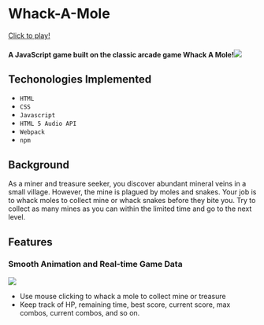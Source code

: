 # Whack-A-Mole
[Click to play!](https://ldldylan.github.io/Whack-A-Mole/)
#### A JavaScript game built on the classic arcade game Whack A Mole!<img src="https://s2.loli.net/2023/02/03/K1EcOexajhCWzIM.webp" >

## Techonologies Implemented
* `HTML` 
* `CSS`
* `Javascript`
* `HTML 5 Audio API`
* `Webpack`
* `npm`

## Background 
As a miner and treasure seeker, you discover abundant mineral veins in a small village. However, the mine is plagued by moles and snakes. Your job is to whack moles to collect mine or whack snakes before they bite you. Try to collect as many mines as you can within the limited time and go to the next level.  

## Features
### **Smooth Animation and Real-time Game Data**
![](/img/gameplay.gif)
* Use mouse clicking to whack a mole to collect mine or treasure
* Keep track of HP, remaining time, best score, current score, max combos, current combos, and so on.

<!-- * Select the difficulty of the game -->

<!-- * Interact with some buttons to mute or unmute the sound effects and the background music -->

<!-- ## Wireframes
<img src="https://s2.loli.net/2023/02/03/ws6efLj5WuJFhOV.png">  -->

